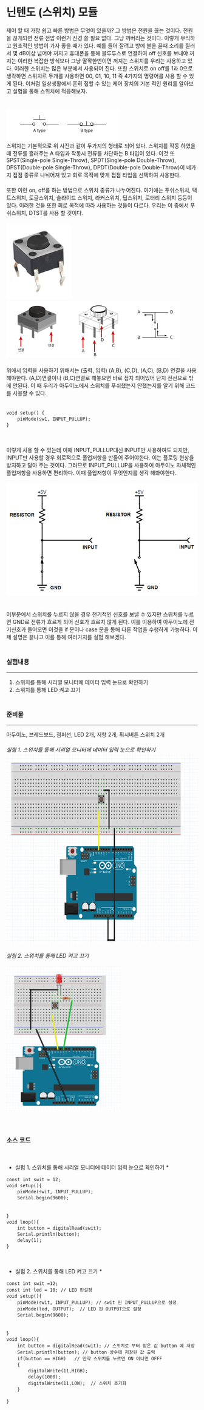 # 닌텐도 (스위치) 모듈
제어 할 때 가장 쉽고 빠른 방법은 무엇이 있을까? 그 방법은 전원을 끊는 것이다. 전원을 끊게되면
전류 전압 이런거 신경 쓸 필요 없다. 그냥 꺼버리는 것이다. 이렇게 무식하고 원초적인 방법이 
가자 좋을 때가 있다. 예를 들어 잘려고 방에 불을 끌때 소리를 질러서 몇 dB이상 넘어야 꺼지고 휴대폰을 통해
블루투스로 연결하여 off 신호를 보내야 꺼지는 이러한 복잡한 방식보다 그냥 딸깍한번이면 꺼지는 스위치를
우리는 사용하고 있다. 이러한 스위치는 많은 부분에서 사용되어 진다. 또한 스위치로 on off를 1과 0으로 생각하면
스위치르 두개를 사용하면 00, 01, 10, 11 즉 4가지의 명령어를 사용 할 수 있게 된다. 이처럼 일상생활에서 흔히 
접할 수 있는 제어 장치의 기본 적인 원리를 알아보고 실험을 통해 스위치에 적응해보자.  
　  
　  
![스위치 동작원리](img/switch_method.png)  
스위치는 기본적으로 위 사진과 같이 두가지의 형태로 되어 있다. 스위치를 작동 하였을 때 전류를 흘러주는 A 타입과
작동시 전류를 차단하는 B 타입이 있다. 이것 또 SPST(Single-pole Single-Throw), SPDT(Single-pole Double-Throw), DPST(Double-pole Single-Throw), DPDT(Double-pole Double-Throw)이
네가지 접점 종류로 나뉘어져 있고 회로 목적에 맞게 접점 타입을 선택하여 사용한다.  
  　  
또한 이런 on, off를 하는 방법으로 스위치 종류가 나누어진다. 여기에는 푸쉬스위치, 택트스위치, 토글스위치, 슬라이드 스위치,
라커스위치, 딥스위치, 로터리 스위치 등등이 있다. 이러한 것들 또한 회로 목적에 따라 사용하는 것들이 다르다. 우리는 이 중에서
푸쉬스위치, DTST를 사용 할 것이다.  
　  
![스위치](img/switch.jpg) ![switch](img/yes.png)  
　  
위에서 입력을 사용하기 위해서는 (출력, 입력) (A,B), (C,D), (A,C), (B,D) 연결을 사용해야한다. (A,D)연결이나 (B,C)연결로 해놓으면
바로 접지 되어있어 단지 전선으로 밖에 안된다. 이 때 우리가 아두이노에서 스위치를 푸쉬했는지 안했는지를 알기 위해 코드를 사용할 수 있다.   
  　
  
```
void setup() {
    pinMode(sw1, INPUT_PULLUP);
}   
```
　  

이렇게 사용 할 수 있는데 이때 INPUT_PULLUP대신 INPUT만 사용하여도 되지만, INPUT만 사용할 경우 회로적으로 풀업저항을
 만들어 주어야한다. 이는 플로팅 현상을 방지하고 달아 주는 것이다. 그러므로 INPUT_PULLUP을 사용하여 
 아두이노 자체적인 풀업저항을 사용하면 편리하다. 이때 풀업저항이 무엇인지를 생각 해봐야한다.  
　  
![풀업저항](img/풀업.png)  
　  

이부분에서 스위치를 누르지 않을 경우 전기적인 신호를 보낼 수 있지만 스위치를 누르면 GND로 전류가 흐르게 되어
신호가 흐르지 않게 된다. 이를 이용하여 아두이노에 전기신호가 들어오면 이것을 if 문이나 case 문을 통해 다른
작업을 수행하게 가능하다. 이제 설명은 끝나고 이를 통해 여러가지를 실험 해보겠다.  
　  
### 실험내용
***
1. 스위치를 통해 시리얼 모니터에 데이터 입력 눈으로 확인하기  
2. 스위치를 통해 LED 켜고 끄기   
　  
### 준비물 
***
아두이노, 브레드보드, 점퍼선, LED 2개, 저항 2개, 퓌시버튼 스위치 2개  
　  
*실험 1. 스위치를 통해 시리얼 모니터에 데이터 입력 눈으로 확인하기*
　  
<img width = "750" height = "500" src="img/실험1.PNG" alt="Prunus" title='실험2'>  
　  
*실험 2. 스위치를 통해 LED 켜고 끄기*  
　  
<img width = "60%" height = "60%" src="img/실험2.PNG" alt="Prunus" title='실험2'>   
　  
　  
### 소스 코드  
  
　  
* 실험 1. 스위치를 통해 시리얼 모니터에 데이터 입력 눈으로 확인하기 *


```
const int swit = 12;
void setup(){
    pinMode(swit, INPUT_PULLUP);
    Serial.begin(9600);

    
}
void loop(){
    int button = digitalRead(swit);
    Serial.println(button);
    delay(1);
}
```  

　  
* 실험 2. 스위치를 통해 LED 켜고 끄기 *　  
```
const int swit =12;
const int led = 10; // LED 핀설정
void setup(){
    pinMode(swit, INPUT_PULLUP); // swit 핀 INPUT_PULLUP으로 설정
    pinMode(led, OUTPUT);  // LED 핀 OUTPUT으로 설정
    Serial.begin(9600);

    
}
void loop(){
    int button = digitalRead(swit); // 스위치로 부터 받은 값 button 에 저장
    Serial.println(button); // button 상수에 저장된 값 출력
    if(button == HIGH)   // 만약 스위치를 누르면 ON 아니면 OFFF
    {
        digitalWrite(11,HIGH);
        delay(1000);
        digitalWrite(11,LOW);  // 스위치 초기화
    }

}
```